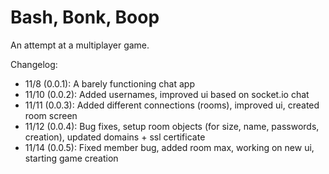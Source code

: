 # Bash, Bonk, Boop
An attempt at a multiplayer game.

Changelog:
- 11/8 (0.0.1): A barely functioning chat app
- 11/10 (0.0.2): Added usernames, improved ui based on socket.io chat
- 11/11 (0.0.3): Added different connections (rooms), improved ui, created room screen
- 11/12 (0.0.4): Bug fixes, setup room objects (for size, name, passwords, creation), updated domains + ssl certificate
- 11/14 (0.0.5): Fixed member bug, added room max, working on new ui, starting game creation